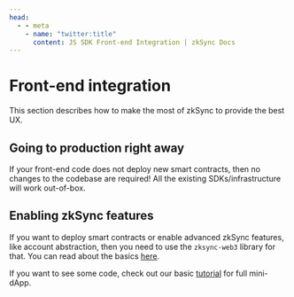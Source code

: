 ```yaml
---
head:
  - - meta
    - name: "twitter:title"
      content: JS SDK Front-end Integration | zkSync Docs
---
```


# Front-end integration

This section describes how to make the most of zkSync to provide the best UX.

## Going to production right away

If your front-end code does not deploy new smart contracts, then no changes to the codebase are required! All the existing SDKs/infrastructure will work out-of-box.

## Enabling zkSync features

If you want to deploy smart contracts or enable advanced zkSync features, like account abstraction, then you need to use the `zksync-web3` library for that. You can read about the basics [here](./features.md).

If you want to see some code, check out our basic [tutorial](../../../dev/building-on-zksync/hello-world.md) for full mini-dApp.
